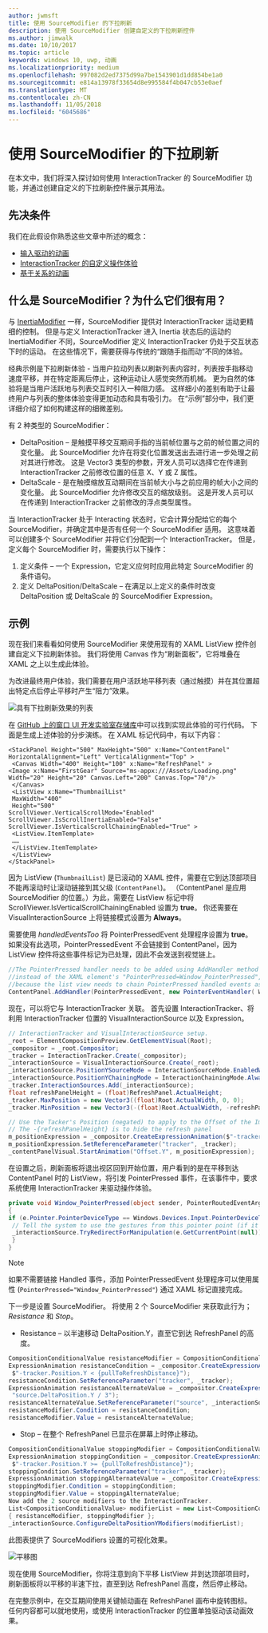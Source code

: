 ```yaml
---
author: jwmsft
title: 使用 SourceModifier 的下拉刷新
description: 使用 SourceModifier 创建自定义的下拉刷新控件
ms.author: jimwalk
ms.date: 10/10/2017
ms.topic: article
keywords: windows 10, uwp, 动画
ms.localizationpriority: medium
ms.openlocfilehash: 997082d2ed7375d99a7be1543901d1dd854be1a0
ms.sourcegitcommit: e814a13978f33654d8e995584f4b047cb53e0aef
ms.translationtype: MT
ms.contentlocale: zh-CN
ms.lasthandoff: 11/05/2018
ms.locfileid: "6045686"
---
```

# <a name="pull-to-refresh-with-source-modifiers"></a>使用 SourceModifier 的下拉刷新

在本文中，我们将深入探讨如何使用 InteractionTracker 的 SourceModifier 功能，并通过创建自定义的下拉刷新控件展示其用法。

## <a name="prerequisites"></a>先决条件

我们在此假设你熟悉这些文章中所述的概念：

- [输入驱动的动画](input-driven-animations.md)
- [InteractionTracker 的自定义操作体验](interaction-tracker-manipulations.md)
- [基于关系的动画](relation-animations.md)

## <a name="what-is-a-sourcemodifier-and-why-are-they-useful"></a>什么是 SourceModifier？为什么它们很有用？

与 [InertiaModifier](inertia-modifiers.md) 一样，SourceModifier 提供对 InteractionTracker 运动更精细的控制。 但是与定义 InteractionTracker 进入 Inertia 状态后的运动的 InertiaModifier 不同，SourceModifier 定义 InteractionTracker 仍处于交互状态下时的运动。 在这些情况下，需要获得与传统的“跟随手指而动”不同的体验。

经典示例是下拉刷新体验 - 当用户拉动列表以刷新列表内容时，列表按手指移动速度平移，并在特定距离后停止，这种运动让人感觉突然而机械。 更为自然的体验将是当用户活跃地与列表交互时引入一种阻力感。 这样细小的差别有助于让最终用户与列表的整体体验变得更加动态和具有吸引力。 在“示例”部分中，我们更详细介绍了如何构建这样的细微差别。

有 2 种类型的 SourceModifier：

- DeltaPosition – 是触摸平移交互期间手指的当前帧位置与之前的帧位置之间的变化量。 此 SourceModifier 允许在将变化位置发送出去进行进一步处理之前对其进行修改。 这是 Vector3 类型的参数，开发人员可以选择它在传递到 InteractionTracker 之前修改位置的任意 X、Y 或 Z 属性。
- DeltaScale - 是在触摸缩放互动期间在当前帧大小与之前应用的帧大小之间的变化量。 此 SourceModifier 允许修改交互的缩放级别。 这是开发人员可以在传递到 InteractionTracker 之前修改的浮点类型属性。

当 InteractionTracker 处于 Interacting 状态时，它会计算分配给它的每个 SourceModifier，并确定其中是否有任何一个 SourceModifier 适用。 这意味着可以创建多个 SourceModifier 并将它们分配到一个 InteractionTracker。 但是，定义每个 SourceModifier 时，需要执行以下操作：

1. 定义条件 – 一个 Expression，它定义应何时应用此特定 SourceModifier 的条件语句。
1. 定义 DeltaPosition/DeltaScale – 在满足以上定义的条件时改变 DeltaPosition 或 DeltaScale 的 SourceModifier Expression。

## <a name="example"></a>示例

现在我们来看看如何使用 SourceModifier 来使用现有的 XAML ListView 控件创建自定义下拉刷新体验。 我们将使用 Canvas 作为“刷新面板”，它将堆叠在 XAML 之上以生成此体验。

为改进最终用户体验，我们需要在用户活跃地平移列表（通过触摸）并在其位置超出特定点后停止平移时产生“阻力”效果。

![具有下拉刷新效果的列表](images/animation/city-list.gif)

在 [GitHub 上的窗口 UI 开发实验室存储库](https://github.com/Microsoft/WindowsUIDevLabs)中可以找到实现此体验的可行代码。 下面是生成上述体验的分步演练。
在 XAML 标记代码中，有以下内容：

```xaml
<StackPanel Height="500" MaxHeight="500" x:Name="ContentPanel" HorizontalAlignment="Left" VerticalAlignment="Top" >
 <Canvas Width="400" Height="100" x:Name="RefreshPanel" >
<Image x:Name="FirstGear" Source="ms-appx:///Assets/Loading.png" Width="20" Height="20" Canvas.Left="200" Canvas.Top="70"/>
 </Canvas>
 <ListView x:Name="ThumbnailList"
 MaxWidth="400"
 Height="500"
ScrollViewer.VerticalScrollMode="Enabled" ScrollViewer.IsScrollInertiaEnabled="False" ScrollViewer.IsVerticalScrollChainingEnabled="True" >
 <ListView.ItemTemplate>
 ……
 </ListView.ItemTemplate>
 </ListView>
</StackPanel>
```

因为 ListView (`ThumbnailList`) 是已滚动的 XAML 控件，需要在它到达顶部项目不能再滚动时让滚动链接到其父级 (`ContentPanel`)。 （ContentPanel 是应用 SourceModifier 的位置。）为此，需要在 ListView 标记中将 ScrollViewer.IsVerticalScrollChainingEnabled 设置为 **true**。 你还需要在 VisualInteractionSource 上将链接模式设置为 **Always**。

需要使用 _handledEventsToo_ 将 PointerPressedEvent 处理程序设置为 **true**。 如果没有此选项，PointerPressedEvent 不会链接到 ContentPanel，因为 ListView 控件将这些事件标记为已处理，因此不会发送到视觉链上。

```csharp
//The PointerPressed handler needs to be added using AddHandler method with the //handledEventsToo boolean set to "true"
//instead of the XAML element's "PointerPressed=Window_PointerPressed",
//because the list view needs to chain PointerPressed handled events as well.
ContentPanel.AddHandler(PointerPressedEvent, new PointerEventHandler( Window_PointerPressed), true);
```

现在，可以将它与 InteractionTracker 关联。 首先设置 InteractionTracker、将利用 InteractionTracker 位置的 VisualInteractionSource 以及 Expression。

```csharp
// InteractionTracker and VisualInteractionSource setup.
_root = ElementCompositionPreview.GetElementVisual(Root);
_compositor = _root.Compositor;
_tracker = InteractionTracker.Create(_compositor);
_interactionSource = VisualInteractionSource.Create(_root);
_interactionSource.PositionYSourceMode = InteractionSourceMode.EnabledWithInertia;
_interactionSource.PositionYChainingMode = InteractionChainingMode.Always;
_tracker.InteractionSources.Add(_interactionSource);
float refreshPanelHeight = (float)RefreshPanel.ActualHeight;
_tracker.MaxPosition = new Vector3((float)Root.ActualWidth, 0, 0);
_tracker.MinPosition = new Vector3(-(float)Root.ActualWidth, -refreshPanelHeight, 0);

// Use the Tacker's Position (negated) to apply to the Offset of the Image.
// The -{refreshPanelHeight} is to hide the refresh panel
m_positionExpression = _compositor.CreateExpressionAnimation($"-tracker.Position.Y - {refreshPanelHeight} ");
m_positionExpression.SetReferenceParameter("tracker", _tracker);
_contentPanelVisual.StartAnimation("Offset.Y", m_positionExpression);
```

在设置之后，刷新面板将退出视区回到开始位置，用户看到的是在平移到达 ContentPanel 时的 ListView，将引发 PointerPressed 事件，在该事件中，要求系统使用 InteractionTracker 来驱动操作体验。

```csharp
private void Window_PointerPressed(object sender, PointerRoutedEventArgs e)
{
if (e.Pointer.PointerDeviceType == Windows.Devices.Input.PointerDeviceType.Touch) {
 // Tell the system to use the gestures from this pointer point (if it can).
 _interactionSource.TryRedirectForManipulation(e.GetCurrentPoint(null));
 }
}
```

> [!NOTE]
> 如果不需要链接 Handled 事件，添加 PointerPressedEvent 处理程序可以使用属性 (`PointerPressed="Window_PointerPressed"`) 通过 XAML 标记直接完成。

下一步是设置 SourceModifier。 将使用 2 个 SourceModifier 来获取此行为；_Resistance_ 和 _Stop_。

- Resistance – 以半速移动 DeltaPosition.Y，直至它到达 RefreshPanel 的高度。

```csharp
CompositionConditionalValue resistanceModifier = CompositionConditionalValue.Create (_compositor);
ExpressionAnimation resistanceCondition = _compositor.CreateExpressionAnimation(
 $"-tracker.Position.Y < {pullToRefreshDistance}");
resistanceCondition.SetReferenceParameter("tracker", _tracker);
ExpressionAnimation resistanceAlternateValue = _compositor.CreateExpressionAnimation(
 "source.DeltaPosition.Y / 3");
resistanceAlternateValue.SetReferenceParameter("source", _interactionSource);
resistanceModifier.Condition = resistanceCondition;
resistanceModifier.Value = resistanceAlternateValue;
```

- Stop – 在整个 RefreshPanel 已显示在屏幕上时停止移动。

```csharp
CompositionConditionalValue stoppingModifier = CompositionConditionalValue.Create (_compositor);
ExpressionAnimation stoppingCondition = _compositor.CreateExpressionAnimation(
 $"-tracker.Position.Y >= {pullToRefreshDistance}");
stoppingCondition.SetReferenceParameter("tracker", _tracker);
ExpressionAnimation stoppingAlternateValue = _compositor.CreateExpressionAnimation("0");
stoppingModifier.Condition = stoppingCondition;
stoppingModifier.Value = stoppingAlternateValue;
Now add the 2 source modifiers to the InteractionTracker.
List<CompositionConditionalValue> modifierList = new List<CompositionConditionalValue>()
{ resistanceModifier, stoppingModifier };
_interactionSource.ConfigureDeltaPositionYModifiers(modifierList);
```

此图表提供了 SourceModifiers 设置的可视化效果。

![平移图](images/animation/source-modifiers-diagram.png)

现在使用 SourceModifier，你将注意到向下平移 ListView 并到达顶部项目时，刷新面板将以平移的半速下拉，直至到达 RefreshPanel 高度，然后停止移动。

在完整示例中，在交互期间使用关键帧动画在 RefreshPanel 画布中旋转图标。 任何内容都可以就地使用，或使用 InteractionTracker 的位置单独驱动该动画效果。
